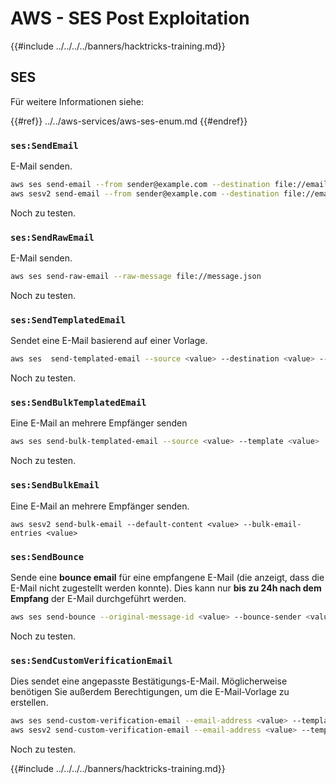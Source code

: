 # AWS - SES Post Exploitation

{{#include ../../../../banners/hacktricks-training.md}}

## SES

Für weitere Informationen siehe:

{{#ref}}
../../aws-services/aws-ses-enum.md
{{#endref}}

### `ses:SendEmail`

E-Mail senden.
```bash
aws ses send-email --from sender@example.com --destination file://emails.json --message file://message.json
aws sesv2 send-email --from sender@example.com --destination file://emails.json --message file://message.json
```
Noch zu testen.

### `ses:SendRawEmail`

E-Mail senden.
```bash
aws ses send-raw-email --raw-message file://message.json
```
Noch zu testen.

### `ses:SendTemplatedEmail`

Sendet eine E-Mail basierend auf einer Vorlage.
```bash
aws ses  send-templated-email --source <value> --destination <value> --template <value>
```
Noch zu testen.

### `ses:SendBulkTemplatedEmail`

Eine E-Mail an mehrere Empfänger senden
```bash
aws ses send-bulk-templated-email --source <value> --template <value>
```
Noch zu testen.

### `ses:SendBulkEmail`

Eine E-Mail an mehrere Empfänger senden.
```
aws sesv2 send-bulk-email --default-content <value> --bulk-email-entries <value>
```
### `ses:SendBounce`

Sende eine **bounce email** für eine empfangene E-Mail (die anzeigt, dass die E-Mail nicht zugestellt werden konnte). Dies kann nur **bis zu 24h nach dem Empfang** der E-Mail durchgeführt werden.
```bash
aws ses send-bounce --original-message-id <value> --bounce-sender <value> --bounced-recipient-info-list <value>
```
Noch zu testen.

### `ses:SendCustomVerificationEmail`

Dies sendet eine angepasste Bestätigungs-E-Mail. Möglicherweise benötigen Sie außerdem Berechtigungen, um die E-Mail-Vorlage zu erstellen.
```bash
aws ses send-custom-verification-email --email-address <value> --template-name <value>
aws sesv2 send-custom-verification-email --email-address <value> --template-name <value>
```
Noch zu testen.

{{#include ../../../../banners/hacktricks-training.md}}
